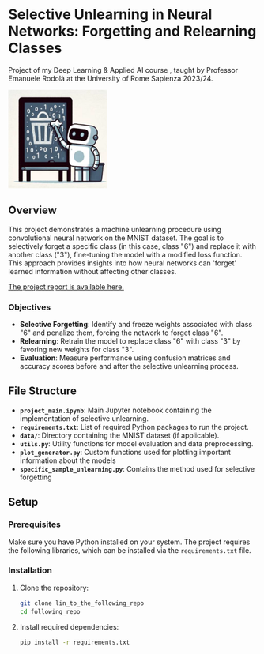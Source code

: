 # Selective Unlearning in Neural Networks: Forgetting and Relearning Classes
Project of my Deep Learning &amp; Applied AI course , taught by Professor Emanuele Rodolà at the University of Rome Sapienza 2023/24.


<img src="./assets/project_image.png" alt="Machine Unlearning" width="200"/>

## Overview

This project demonstrates a machine unlearning procedure using convolutional neural network on the MNIST dataset. The goal is to selectively forget a specific class (in this case, class "6") and replace it with another class ("3"), fine-tuning the model with a modified loss function. This approach provides insights into how neural networks can 'forget' learned information without affecting other classes.

[The project report is available here.](resources/project_report.pdf)

### Objectives

- **Selective Forgetting**: Identify and freeze weights associated with class "6" and penalize them, forcing the network to forget class "6".
- **Relearning**: Retrain the model to replace class "6" with class "3" by favoring new weights for class "3".
- **Evaluation**: Measure performance using confusion matrices and accuracy scores before and after the selective unlearning process.

## File Structure

- **`project_main.ipynb`**: Main Jupyter notebook containing the implementation of selective unlearning.
- **`requirements.txt`**: List of required Python packages to run the project.
- **`data/`**: Directory containing the MNIST dataset (if applicable).
- **`utils.py`**: Utility functions for model evaluation and data preprocessing.
- **`plot_generator.py`**: Custom functions used for plotting important information about the models
- **`specific_sample_unlearning.py`**: Contains the method used for selective forgetting

## Setup

### Prerequisites

Make sure you have Python installed on your system. The project requires the following libraries, which can be installed via the `requirements.txt` file.

### Installation

1. Clone the repository:
   ```bash
   git clone lin_to_the_following_repo
   cd following_repo
   
2. Install required dependencies:
    ```bash
    pip install -r requirements.txt